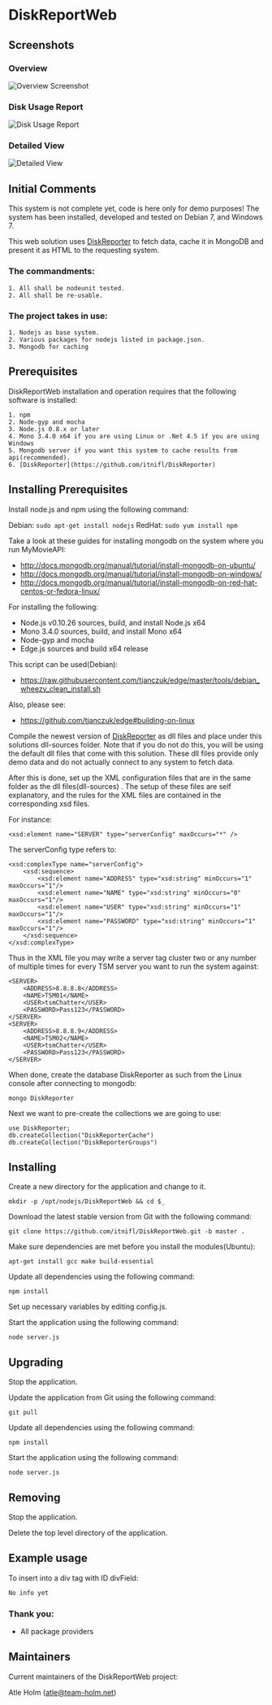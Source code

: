 DiskReportWeb
============

## Screenshots

### Overview

![Overview Screenshot](ScreenShot02.07.png)

### Disk Usage Report

![Disk Usage Report](ScreenShot12.07.png)

### Detailed View

![Detailed View](ScreenShot29.06.png)


Initial Comments
----------------
This system is not complete yet, code is here only for demo purposes!
The system has been installed, developed and tested on Debian 7, and Windows 7.

This web solution uses [DiskReporter](https://github.com/itnifl/DiskReporter) to fetch data, cache it in MongoDB and present it as HTML to the requesting system.

###  The commandments:
	1. All shall be nodeunit tested.
	2. All shall be re-usable.
	
### The project takes in use:
	1. Nodejs as base system.
	2. Various packages for nodejs listed in package.json.
	3. Mongodb for caching

Prerequisites
-------------
DiskReportWeb installation and operation requires that the following software is installed:

	1. npm
	2. Node-gyp and mocha
	3. Node.js 0.8.x or later
	4. Mono 3.4.0 x64 if you are using Linux or .Net 4.5 if you are using Windows
	5. Mongodb server if you want this system to cache results from api(recommended).
	6. [DiskReporter](https://github.com/itnifl/DiskReporter)

Installing Prerequisites
------------------------
Install node.js and npm using the following command:

Debian: `sudo apt-get install nodejs` RedHat: `sudo yum install npm`

Take a look at these guides for installing mongodb on the system where you run MyMovieAPI:
- http://docs.mongodb.org/manual/tutorial/install-mongodb-on-ubuntu/
- http://docs.mongodb.org/manual/tutorial/install-mongodb-on-windows/
- http://docs.mongodb.org/manual/tutorial/install-mongodb-on-red-hat-centos-or-fedora-linux/

For installing the following:
- Node.js v0.10.26 sources, build, and install Node.js x64
- Mono 3.4.0 sources, build, and install Mono x64
- Node-gyp and mocha
- Edge.js sources and build x64 release

This script can be used(Debian):
- https://raw.githubusercontent.com/tjanczuk/edge/master/tools/debian_wheezy_clean_install.sh

Also, please see:
- https://github.com/tjanczuk/edge#building-on-linux

Compile the newest version of [DiskReporter](https://github.com/itnifl/DiskReporter) as dll files and place under this solutions dll-sources folder. Note that if you do not do this, you will be using the default dll files that come with this solution. These dll files provide only demo data and do not actually connect to any system to fetch data.

After this is done, set up the XML configuration files that are in the same folder as the dll files(dll-sources)
. The setup of these files are self explanatory, and the rules for the XML files are contained in the corresponding xsd files.

For instance:
```
<xsd:element name="SERVER" type="serverConfig" maxOccurs="*" />

```
The serverConfig type refers to:
```
<xsd:complexType name="serverConfig">
	<xsd:sequence>
		<xsd:element name="ADDRESS" type="xsd:string" minOccurs="1" maxOccurs="1"/>
		<xsd:element name="NAME" type="xsd:string" minOccurs="0" maxOccurs="1"/>
		<xsd:element name="USER" type="xsd:string" minOccurs="1" maxOccurs="1"/>
		<xsd:element name="PASSWORD" type="xsd:string" minOccurs="1" maxOccurs="1"/>
	</xsd:sequence>
</xsd:complexType>
```

Thus in the XML file you may write a server tag cluster two or any number of multiple times for every TSM server you want to run the system against:
```
<SERVER>
	<ADDRESS>8.8.8.8</ADDRESS>
	<NAME>TSM01</NAME>
	<USER>tsmChatter</USER>
	<PASSWORD>Pass123</PASSWORD>
</SERVER>
<SERVER>
	<ADDRESS>8.8.8.9</ADDRESS>
	<NAME>TSM02</NAME>
	<USER>tsmChatter</USER>
	<PASSWORD>Pass123</PASSWORD>
</SERVER>
```

When done, create the database DiskReporter as such from the Linux console after connecting to mongodb:

```
mongo DiskReporter
```

Next we want to pre-create the collections we are going to use:
```
use DiskReporter;
db.createCollection("DiskReporterCache")
db.createCollection("DiskReporterGroups")
```


Installing
----------
Create a new directory for the application and change to it.

`mkdir -p /opt/nodejs/DiskReportWeb && cd $_`

Download the latest stable version from Git with the following command:

`git clone https://github.com/itnifl/DiskReportWeb.git -b master .`

Make sure dependencies are met before you install the modules(Ubuntu):

`apt-get install gcc make build-essential`

Update all dependencies using the following command:

`npm install`

Set up necessary variables by editing config.js.

Start the application using the following command:

`node server.js`


Upgrading
---------
Stop the application.

Update the application from Git using the following command:

`git pull`

Update all dependencies using the following command:

`npm install`

Start the application using the following command:

`node server.js`

Removing
--------
Stop the application.

Delete the top level directory of the application.

Example usage
-------------
To insert into a div tag with ID divField:

```javascript
No info yet
```

### Thank you:
- All package providers

Maintainers
-----------
Current maintainers of the DiskReportWeb project:

Atle Holm (atle@team-holm.net)
